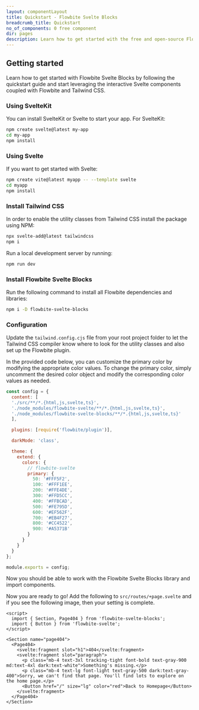 ```yaml
---
layout: componentLayout
title: Quickstart - Flowbite Svelte Blocks
breadcrumb_title: Quickstart 
no_of_components: 0 free component
dir: pages
description: Learn how to get started with the free and open-source Flowbite Svelte Blocks component library
---
```


## Getting started

Learn how to get started with Flowbite Svelte Blocks by following the quickstart guide and start leveraging the interactive Svelte components coupled with Flowbite and Tailwind CSS.

### Using SvelteKit

You can install SvelteKit or Svelte to start your app. For SvelteKit:

```bash example
npm create svelte@latest my-app
cd my-app
npm install
```

### Using Svelte

If you want to get started with Svelte:

```bash
npm create vite@latest myapp -- --template svelte
cd myapp
npm install
```

### Install Tailwind CSS

In order to enable the utility classes from Tailwind CSS install the package using NPM:

```bash
npx svelte-add@latest tailwindcss
npm i
```

Run a local development server by running:

```bash
npm run dev
```

### Install Flowbite Svelte Blocks

Run the following command to install all Flowbite dependencies and libraries:

```sh
npm i -D flowbite-svelte-blocks
```

### Configuration

Update the `tailwind.config.cjs` file from your root project folder to let the Tailwind CSS compiler know where to look for the utility classes and also set up the Flowbite plugin.

In the provided code below, you can customize the primary color by modifying the appropriate color values. To change the primary color, simply uncomment the desired color object and modify the corresponding color values as needed.

```js
const config = {
  content: [
  './src/**/*.{html,js,svelte,ts}', 
  './node_modules/flowbite-svelte/**/*.{html,js,svelte,ts}',
  './node_modules/flowbite-svelte-blocks/**/*.{html,js,svelte,ts}'
  ],

  plugins: [require('flowbite/plugin')],

  darkMode: 'class',

  theme: {
    extend: {
      colors: {
        // flowbite-svelte
        primary: {
          50: '#FFF5F2',
          100: '#FFF1EE',
          200: '#FFE4DE',
          300: '#FFD5CC',
          400: '#FFBCAD',
          500: '#FE795D',
          600: '#EF562F',
          700: '#EB4F27',
          800: '#CC4522',
          900: '#A5371B'
        }
      }
    }
  }
};

module.exports = config;
```

Now you should be able to work with the Flowbite Svelte Blocks library and import components.

<div class="h-8" />

Now you are ready to go! Add the following to `src/routes/+page.svelte` and if you see the following image, then your setting is complete.

```svelte example
<script>
  import { Section, Page404 } from 'flowbite-svelte-blocks';
  import { Button } from 'flowbite-svelte';
</script>

<Section name="page404">
  <Page404>
    <svelte:fragment slot="h1">404</svelte:fragment>
    <svelte:fragment slot="paragraph">
      <p class="mb-4 text-3xl tracking-tight font-bold text-gray-900 md:text-4xl dark:text-white">Something's missing.</p>
      <p class="mb-4 text-lg font-light text-gray-500 dark:text-gray-400">Sorry, we can't find that page. You'll find lots to explore on the home page.</p>
      <Button href="/" size="lg" color="red">Back to Homepage</Button>
    </svelte:fragment>
  </Page404>
</Section>
```

